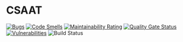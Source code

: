 # CSAAT

[![Bugs](https://sonarcloud.io/api/project_badges/measure?project=THISURA97_CSAAT&metric=bugs)](https://sonarcloud.io/dashboard?id=THISURA97_CSAAT)
[![Code Smells](https://sonarcloud.io/api/project_badges/measure?project=THISURA97_CSAAT&metric=code_smells)](https://sonarcloud.io/dashboard?id=THISURA97_CSAAT)
[![Maintainability Rating](https://sonarcloud.io/api/project_badges/measure?project=THISURA97_CSAAT&metric=sqale_rating)](https://sonarcloud.io/dashboard?id=THISURA97_CSAAT)
[![Quality Gate Status](https://sonarcloud.io/api/project_badges/measure?project=THISURA97_CSAAT&metric=alert_status)](https://sonarcloud.io/dashboard?id=THISURA97_CSAAT)
[![Vulnerabilities](https://sonarcloud.io/api/project_badges/measure?project=THISURA97_CSAAT&metric=vulnerabilities)](https://sonarcloud.io/dashboard?id=THISURA97_CSAAT)
![Build Status](https://github.com/THISURA97/CSAAT/workflows/Build/badge.svg)
